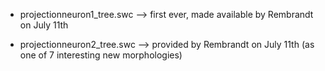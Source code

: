 
- projectionneuron1_tree.swc --> first ever, made available by Rembrandt on July 11th

- projectionneuron2_tree.swc --> provided by Rembrandt on July 11th (as one of 7 interesting new morphologies)
